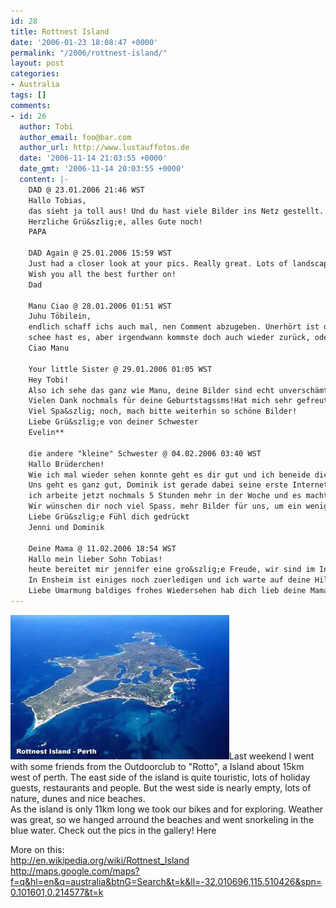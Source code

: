 ```yaml
---
id: 28
title: Rottnest Island
date: '2006-01-23 18:08:47 +0000'
permalink: "/2006/rottnest-island/"
layout: post
categories:
- Australia
tags: []
comments:
- id: 26
  author: Tobi
  author_email: foo@bar.com
  author_url: http://www.lustauffotos.de
  date: '2006-11-14 21:03:55 +0000'
  date_gmt: '2006-11-14 20:03:55 +0000'
  content: |-
    DAD @ 23.01.2006 21:46 WST
    Hallo Tobias,
    das sieht ja toll aus! Und du hast viele Bilder ins Netz gestellt. Super. Hier in good old Germany haben wir bittere Kälte (-10 und mehr).
    Herzliche Grü&szlig;e, alles Gute noch!
    PAPA

    DAD Again @ 25.01.2006 15:59 WST
    Just had a closer look at your pics. Really great. Lots of landscape and nature. But temperature seems to be very normal compared to other regions in Australia. Heard and read about fires in bushlands and 40&deg;+C in Melbourne at the Grand Slam Tennis Tournament.
    Wish you all the best further on!
    Dad

    Manu Ciao @ 28.01.2006 01:51 WST
    Juhu Töbilein,
    endlich schaff ichs auch mal, nen Comment abzugeben. Unerhört ist das ja, deine Seite sollte verboten werden, da wird man ja ganz neidisch:-)
    schee hast es, aber irgendwann kommste doch auch wieder zurück, oder???Grü&szlig;le auch vom Bj, aber den siehste ja dann in knapp 40 Tagen.
    Ciao Manu

    Your little Sister @ 29.01.2006 01:05 WST
    Hey Tobi!
    Also ich sehe das ganz wie Manu, deine Bilder sind echt unverschämt schön, vor allem das blau-türkise Wasser!Da möchte man glatt durch den Pc reinspringen!
    Vielen Dank nochmals für deine Geburtstagssms!Hat mich sehr gefreut!!!
    Viel Spa&szlig; noch, mach bitte weiterhin so schöne Bilder!
    Liebe Grü&szlig;e von deiner Schwester
    Evelin**

    die andere "kleine" Schwester @ 04.02.2006 03:40 WST
    Hallo Brüderchen!
    Wie ich mal wieder sehen konnte geht es dir gut und ich beneide dich um den Sonnenschein. Wir haben in heidelberg immer noch reste von Schnee liegen und der Kleine Schneemann will auch noch nicht wegtauen...
    Uns geht es ganz gut, Dominik ist gerade dabei seine erste Internetseite aufzubauen. wenn du mal Zeit und Lust hast: www.fleischmann-beschallung.de
    ich arbeite jetzt nochmals 5 Stunden mehr in der Woche und es macht mir sehr viel Spass, nicht nur wegen meinen *****auszügen :-)
    Wir wünschen dir noch viel Spass. mehr Bilder für uns, um ein wenig Sommergefühl zu bekommen.
    Liebe Grü&szlig;e Fühl dich gedrückt
    Jenni und Dominik

    Deine Mama @ 11.02.2006 18:54 WST
    Hallo mein lieber Sohn Tobias!
    heute bereitet mir jennifer eine gro&szlig;e Freude, wir sind im InternetCafe Wörrstadt... Ich habe mit ihr alle Bilder angeschaut eins von dir habe ich sogar ausgedruckt.Ich hatte eine schöne langlaufskifreizeit mit meinen bewohnern in PFronten-Allgäu 1,50m klitzernder Schnee, blauer Himmel und supergutes Bayerisches Essen.
    In Ensheim ist einiges noch zuerledigen und ich warte auf deine Hilfe :-) aber sonst habe ich mich gut eingelebt und fühle mich mit Evelin wieder zu Hause.
    Liebe Umarmung baldiges frohes Wiedersehen hab dich lieb deine Mama Heide*** und jenni
---
```

![Rottnest Island](/files/2006/11/estudar-perth-rottnest.jpg)Last weekend I went with some friends from the Outdoorclub to "Rotto", a Island about 15km west of perth. The east side of the island is quite touristic, lots of holiday guests, restaurants and people. But the west side is nearly empty, lots of nature, dunes and nice beaches.  
As the island is only 11km long we took our bikes and for exploring. Weather was great, so we hanged arround the beaches and went snorkeling in the blue water. Check out the pics in the gallery! Here

More on this:  
<http://en.wikipedia.org/wiki/Rottnest_Island>  
<http://maps.google.com/maps?f=q&hl=en&q=australia&btnG=Search&t=k&ll=-32.010696,115.510426&spn=0.101601,0.214577&t=k>